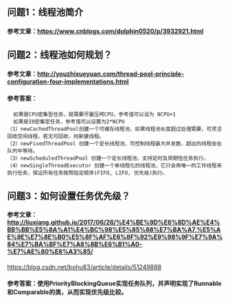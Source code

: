 ## 问题1：线程池简介
#### 参考文章：https://www.cnblogs.com/dolphin0520/p/3932921.html
## 问题2：线程池如何规划？
#### 参考文章：http://youzhixueyuan.com/thread-pool-principle-configuration-four-implementations.html
#### 参考答案：
      如果是CPU密集型任务，就需要尽量压榨CPU，参考值可以设为 NCPU+1
      如果是IO密集型任务，参考值可以设置为2*NCPU
    （1）newCachedThreadPool创建一个可缓存线程池，如果线程池长度超过处理需要，可灵活回收空闲线程，若无可回收，则新建线程。
    （2）newFixedThreadPool 创建一个定长线程池，可控制线程最大并发数，超出的线程会在队列中等待。
    （3）newScheduledThreadPool 创建一个定长线程池，支持定时及周期性任务执行。
    （4）newSingleThreadExecutor 创建一个单线程化的线程池，它只会用唯一的工作线程来执行任务，保证所有任务按照指定顺序(FIFO, LIFO, 优先级)执行。
## 问题3：如何设置任务优先级？
#### 参考文章：http://liuxiang.github.io/2017/06/26/%E4%BE%9D%E6%8D%AE%E4%BB%BB%E5%8A%A1%E4%BC%98%E5%85%88%E7%BA%A7,%E5%AE%9E%E7%8E%B0%E5%8F%AF%E6%8F%92%E9%98%9F%E7%9A%84%E7%BA%BF%E7%A8%8B%E6%B1%A0-%E7%AE%80%E8%A3%85/
https://blog.csdn.net/bohu83/article/details/51249888
#### 参考答案：使用PriorityBlockingQueue实现任务队列，并声明实现了Runnable和Comparable的类，从而实现优先级比较。

